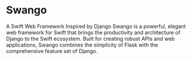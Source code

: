 # Swango
A Swift Web Framework Inspired by Django Swango is a powerful, elegant web framework for Swift that brings the productivity and architecture of Django to the Swift ecosystem. Built for creating robust APIs and web applications, Swango combines the simplicity of Flask with the comprehensive feature set of Django.
